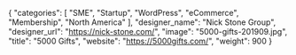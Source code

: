 {
   "categories": [
	  "SME",
	  "Startup",
	  "WordPress",
	  "eCommerce",
	  "Membership",
	  "North America"
   ],
   "designer_name": "Nick Stone Group",
   "designer_url": "https://nick-stone.com/",
   "image": "5000-gifts-201909.jpg",
   "title": "5000 Gifts",
   "website": "https://5000gifts.com/",
   "weight": 900
}
